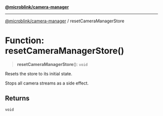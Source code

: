 [**@microblink/camera-manager**](../README.md)

***

[@microblink/camera-manager](../README.md) / resetCameraManagerStore

# Function: resetCameraManagerStore()

> **resetCameraManagerStore**(): `void`

Resets the store to its initial state.

Stops all camera streams as a side effect.

## Returns

`void`
